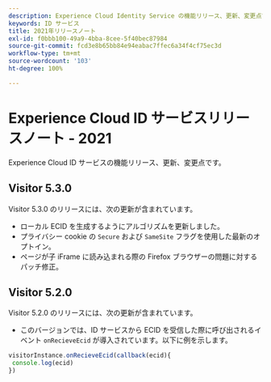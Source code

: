 ```yaml
---
description: Experience Cloud Identity Service の機能リリース、更新、変更点です。
keywords: ID サービス
title: 2021年リリースノート
exl-id: f0bbb100-49a9-4bba-8cee-5f40bec87984
source-git-commit: fcd3e8b65bb84e94eabac7ffec6a34f4cf75ec3d
workflow-type: tm+mt
source-wordcount: '103'
ht-degree: 100%

---
```


# Experience Cloud ID サービスリリースノート - 2021

Experience Cloud ID サービスの機能リリース、更新、変更点です。

## Visitor 5.3.0

Visitor 5.3.0 のリリースには、次の更新が含まれています。

* ローカル ECID を生成するようにアルゴリズムを更新しました。
* プライバシー cookie の `Secure` および `SameSite` フラグを使用した最新のオプトイン。
* ページが子 iFrame に読み込まれる際の Firefox ブラウザーの問題に対するパッチ修正。

## Visitor 5.2.0

Visitor 5.2.0 のリリースには、次の更新が含まれています。

* このバージョンでは、ID サービスから ECID を受信した際に呼び出されるイベント `onRecieveEcid` が導入されています。以下に例を示します。

```js
visitorInstance.onRecieveEcid(callback(ecid){
 console.log(ecid)
})
```
